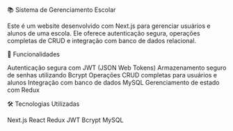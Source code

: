 📚 Sistema de Gerenciamento Escolar

Este é um website desenvolvido com Next.js para gerenciar usuários e alunos de uma escola. Ele oferece autenticação segura, operações completas de CRUD e integração com banco de dados relacional.

🚀 Funcionalidades

Autenticação segura com JWT (JSON Web Tokens)
Armazenamento seguro de senhas utilizando Bcrypt
Operações CRUD completas para usuários e alunos
Integração com banco de dados MySQL
Gerenciamento de estado com Redux

🛠️ Tecnologias Utilizadas

Next.js
React
Redux
JWT
Bcrypt
MySQL